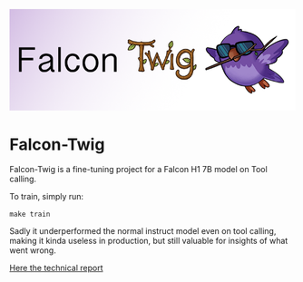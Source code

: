 ![Falcon-Twig](./images/Falcon-Twig-Banner.png)

# Falcon-Twig

Falcon-Twig is a fine-tuning project for a Falcon H1 7B model on Tool calling.

To train, simply run:

```
make train
```

Sadly it underperformed the normal instruct model even on tool calling, making it kinda useless in production, but still valuable for insights of what went wrong.

[Here the technical report](https://youniss.dev/pdfs/Falcon_Twig_Technical_Report.pdf)
